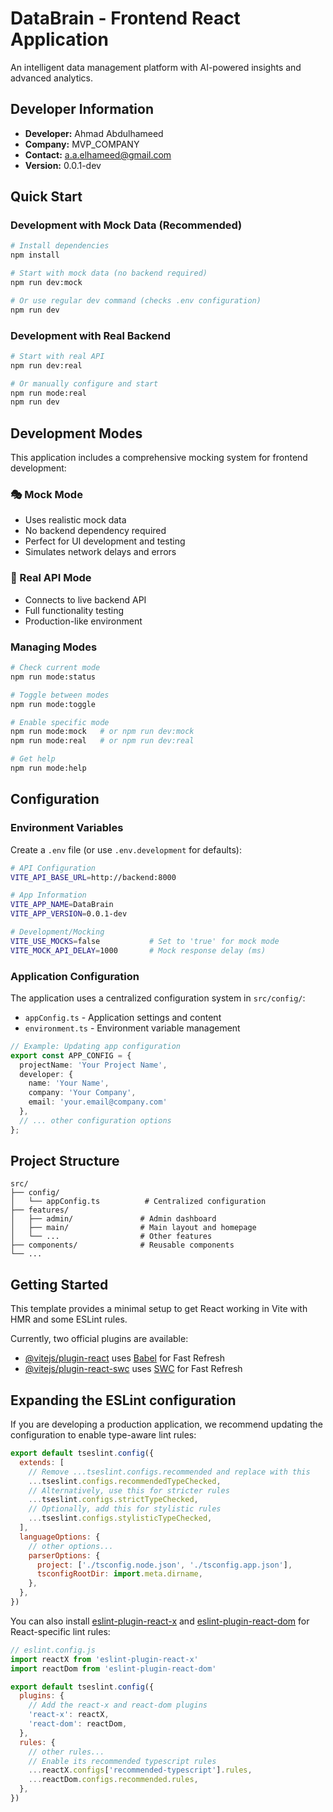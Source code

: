 # DataBrain - Frontend React Application

An intelligent data management platform with AI-powered insights and advanced analytics.

## Developer Information

- **Developer:** Ahmad Abdulhameed
- **Company:** MVP_COMPANY
- **Contact:** a.a.elhameed@gmail.com
- **Version:** 0.0.1-dev

## Quick Start

### Development with Mock Data (Recommended)

```bash
# Install dependencies
npm install

# Start with mock data (no backend required)
npm run dev:mock

# Or use regular dev command (checks .env configuration)
npm run dev
```

### Development with Real Backend

```bash
# Start with real API
npm run dev:real

# Or manually configure and start
npm run mode:real
npm run dev
```

## Development Modes

This application includes a comprehensive mocking system for frontend development:

### 🎭 Mock Mode
- Uses realistic mock data
- No backend dependency required
- Perfect for UI development and testing
- Simulates network delays and errors

### 🔌 Real API Mode  
- Connects to live backend API
- Full functionality testing
- Production-like environment

### Managing Modes

```bash
# Check current mode
npm run mode:status

# Toggle between modes
npm run mode:toggle

# Enable specific mode
npm run mode:mock   # or npm run dev:mock
npm run mode:real   # or npm run dev:real

# Get help
npm run mode:help
```

## Configuration

### Environment Variables

Create a `.env` file (or use `.env.development` for defaults):

```bash
# API Configuration
VITE_API_BASE_URL=http://backend:8000

# App Information
VITE_APP_NAME=DataBrain
VITE_APP_VERSION=0.0.1-dev

# Development/Mocking
VITE_USE_MOCKS=false           # Set to 'true' for mock mode
VITE_MOCK_API_DELAY=1000       # Mock response delay (ms)
```

### Application Configuration

The application uses a centralized configuration system in `src/config/`:

- `appConfig.ts` - Application settings and content
- `environment.ts` - Environment variable management

```typescript
// Example: Updating app configuration
export const APP_CONFIG = {
  projectName: 'Your Project Name',
  developer: {
    name: 'Your Name',
    company: 'Your Company',
    email: 'your.email@company.com'
  },
  // ... other configuration options
};
```

## Project Structure

```
src/
├── config/
│   └── appConfig.ts          # Centralized configuration
├── features/
│   ├── admin/               # Admin dashboard
│   ├── main/                # Main layout and homepage
│   └── ...                  # Other features
├── components/              # Reusable components
└── ...
```

## Getting Started

This template provides a minimal setup to get React working in Vite with HMR and some ESLint rules.

Currently, two official plugins are available:

- [@vitejs/plugin-react](https://github.com/vitejs/vite-plugin-react/blob/main/packages/plugin-react) uses [Babel](https://babeljs.io/) for Fast Refresh
- [@vitejs/plugin-react-swc](https://github.com/vitejs/vite-plugin-react/blob/main/packages/plugin-react-swc) uses [SWC](https://swc.rs/) for Fast Refresh

## Expanding the ESLint configuration

If you are developing a production application, we recommend updating the configuration to enable type-aware lint rules:

```js
export default tseslint.config({
  extends: [
    // Remove ...tseslint.configs.recommended and replace with this
    ...tseslint.configs.recommendedTypeChecked,
    // Alternatively, use this for stricter rules
    ...tseslint.configs.strictTypeChecked,
    // Optionally, add this for stylistic rules
    ...tseslint.configs.stylisticTypeChecked,
  ],
  languageOptions: {
    // other options...
    parserOptions: {
      project: ['./tsconfig.node.json', './tsconfig.app.json'],
      tsconfigRootDir: import.meta.dirname,
    },
  },
})
```

You can also install [eslint-plugin-react-x](https://github.com/Rel1cx/eslint-react/tree/main/packages/plugins/eslint-plugin-react-x) and [eslint-plugin-react-dom](https://github.com/Rel1cx/eslint-react/tree/main/packages/plugins/eslint-plugin-react-dom) for React-specific lint rules:

```js
// eslint.config.js
import reactX from 'eslint-plugin-react-x'
import reactDom from 'eslint-plugin-react-dom'

export default tseslint.config({
  plugins: {
    // Add the react-x and react-dom plugins
    'react-x': reactX,
    'react-dom': reactDom,
  },
  rules: {
    // other rules...
    // Enable its recommended typescript rules
    ...reactX.configs['recommended-typescript'].rules,
    ...reactDom.configs.recommended.rules,
  },
})
```
